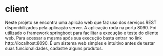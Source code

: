 # client
Neste projeto se encontra uma aplicão web que faz uso dos serviços REST disponibilizados pela aplicação server.
A aplicação roda na porta 8090. Foi utilizado o framework springboot para facilitar a execução e teste do cliente web.
Para acessar a mesma após sua execução basta entrar no link http://localhost:8090. É um sistema web simples e intuitivo antes de testar suas funcionalidades, cadastre alguns produtos.

